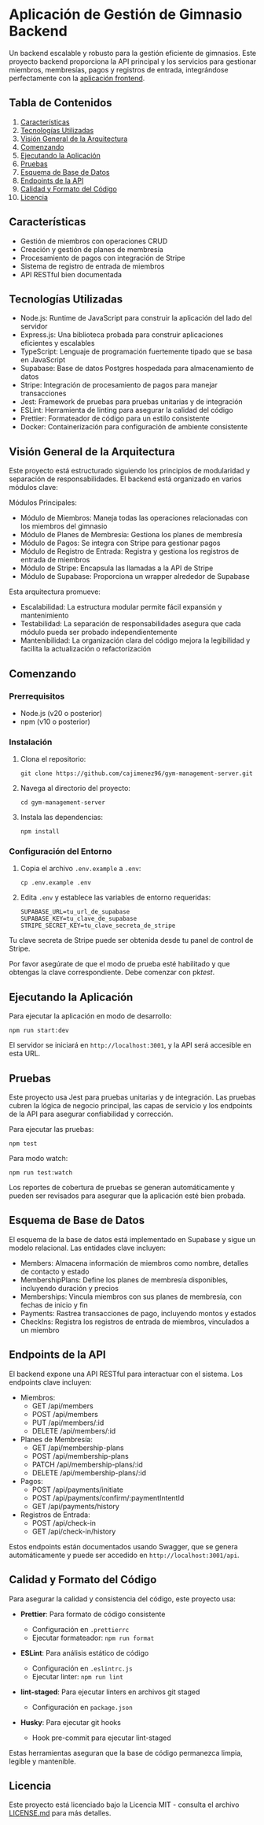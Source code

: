 # Aplicación de Gestión de Gimnasio Backend

Un backend escalable y robusto para la gestión eficiente de gimnasios. Este proyecto backend proporciona la API principal y los servicios para
gestionar miembros, membresías, pagos y registros de entrada, integrándose perfectamente con
la [aplicación frontend](https://github.com/HanifCarroll/gym-management-client-react).

## Tabla de Contenidos

1. [Características](#características)
2. [Tecnologías Utilizadas](#tecnologías-utilizadas)
3. [Visión General de la Arquitectura](#visión-general-de-la-arquitectura)
4. [Comenzando](#comenzando)
5. [Ejecutando la Aplicación](#ejecutando-la-aplicación)
6. [Pruebas](#pruebas)
7. [Esquema de Base de Datos](#esquema-de-base-de-datos)
8. [Endpoints de la API](#endpoints-de-la-api)
9. [Calidad y Formato del Código](#calidad-y-formato-del-código)
10. [Licencia](#licencia)

## Características

- Gestión de miembros con operaciones CRUD
- Creación y gestión de planes de membresía
- Procesamiento de pagos con integración de Stripe
- Sistema de registro de entrada de miembros
- API RESTful bien documentada

## Tecnologías Utilizadas

- Node.js: Runtime de JavaScript para construir la aplicación del lado del servidor
- Express.js: Una biblioteca probada para construir aplicaciones eficientes y escalables
- TypeScript: Lenguaje de programación fuertemente tipado que se basa en JavaScript
- Supabase: Base de datos Postgres hospedada para almacenamiento de datos
- Stripe: Integración de procesamiento de pagos para manejar transacciones
- Jest: Framework de pruebas para pruebas unitarias y de integración
- ESLint: Herramienta de linting para asegurar la calidad del código
- Prettier: Formateador de código para un estilo consistente
- Docker: Containerización para configuración de ambiente consistente

## Visión General de la Arquitectura

Este proyecto está estructurado siguiendo los principios de modularidad y separación de responsabilidades. El backend está organizado
en varios módulos clave:

Módulos Principales:

- Módulo de Miembros: Maneja todas las operaciones relacionadas con los miembros del gimnasio
- Módulo de Planes de Membresía: Gestiona los planes de membresía
- Módulo de Pagos: Se integra con Stripe para gestionar pagos
- Módulo de Registro de Entrada: Registra y gestiona los registros de entrada de miembros
- Módulo de Stripe: Encapsula las llamadas a la API de Stripe
- Módulo de Supabase: Proporciona un wrapper alrededor de Supabase

Esta arquitectura promueve:

- Escalabilidad: La estructura modular permite fácil expansión y mantenimiento
- Testabilidad: La separación de responsabilidades asegura que cada módulo pueda ser probado independientemente
- Mantenibilidad: La organización clara del código mejora la legibilidad y facilita la actualización o refactorización

## Comenzando

### Prerrequisitos

- Node.js (v20 o posterior)
- npm (v10 o posterior)

### Instalación

1. Clona el repositorio:

   ```
   git clone https://github.com/cajimenez96/gym-management-server.git
   ```

2. Navega al directorio del proyecto:

   ```
   cd gym-management-server
   ```

3. Instala las dependencias:
   ```
   npm install
   ```

### Configuración del Entorno

1. Copia el archivo `.env.example` a `.env`:

   ```
   cp .env.example .env
   ```

2. Edita `.env` y establece las variables de entorno requeridas:
   ```
   SUPABASE_URL=tu_url_de_supabase
   SUPABASE_KEY=tu_clave_de_supabase
   STRIPE_SECRET_KEY=tu_clave_secreta_de_stripe
   ```

Tu clave secreta de Stripe puede ser obtenida desde tu panel de control de Stripe.

Por favor asegúrate de que el modo de prueba esté habilitado y que obtengas la clave correspondiente. Debe comenzar con pk*test*.

## Ejecutando la Aplicación

Para ejecutar la aplicación en modo de desarrollo:

```
npm run start:dev
```

El servidor se iniciará en `http://localhost:3001`, y la API será accesible en esta URL.

## Pruebas

Este proyecto usa Jest para pruebas unitarias y de integración. Las pruebas cubren la lógica de negocio principal, las capas de servicio y los
endpoints de la API para asegurar confiabilidad y corrección.

Para ejecutar las pruebas:

```
npm test
```

Para modo watch:

```
npm run test:watch
```

Los reportes de cobertura de pruebas se generan automáticamente y pueden ser revisados para asegurar que la aplicación esté bien probada.

## Esquema de Base de Datos

El esquema de la base de datos está implementado en Supabase y sigue un modelo relacional. Las entidades clave incluyen:

- Members: Almacena información de miembros como nombre, detalles de contacto y estado
- MembershipPlans: Define los planes de membresía disponibles, incluyendo duración y precios
- Memberships: Vincula miembros con sus planes de membresía, con fechas de inicio y fin
- Payments: Rastrea transacciones de pago, incluyendo montos y estados
- CheckIns: Registra los registros de entrada de miembros, vinculados a un miembro

## Endpoints de la API

El backend expone una API RESTful para interactuar con el sistema. Los endpoints clave incluyen:

- Miembros:
    - GET /api/members
    - POST /api/members
    - PUT /api/members/:id
    - DELETE /api/members/:id
- Planes de Membresía:
    - GET /api/membership-plans
    - POST /api/membership-plans
    - PATCH /api/membership-plans/:id
    - DELETE /api/membership-plans/:id
- Pagos:
    - POST /api/payments/initiate
    - POST /api/payments/confirm/:paymentIntentId
    - GET /api/payments/history
- Registros de Entrada:
    - POST /api/check-in
    - GET /api/check-in/history

Estos endpoints están documentados usando Swagger, que se genera automáticamente y puede ser accedido
en `http://localhost:3001/api`.

## Calidad y Formato del Código

Para asegurar la calidad y consistencia del código, este proyecto usa:

- **Prettier**: Para formato de código consistente

    - Configuración en `.prettierrc`
    - Ejecutar formateador: `npm run format`

- **ESLint**: Para análisis estático de código

    - Configuración en `.eslintrc.js`
    - Ejecutar linter: `npm run lint`

- **lint-staged**: Para ejecutar linters en archivos git staged

    - Configuración en `package.json`

- **Husky**: Para ejecutar git hooks
    - Hook pre-commit para ejecutar lint-staged

Estas herramientas aseguran que la base de código permanezca limpia, legible y mantenible.

## Licencia

Este proyecto está licenciado bajo la Licencia MIT - consulta el archivo [LICENSE.md](LICENSE) para más detalles.

